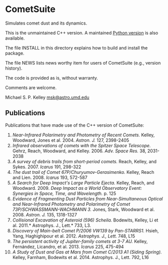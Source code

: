 # CometSuite

Simulates comet dust and its dynamics.

This is the unmaintained C++ version.  A maintained [Python version](https://github.com/mkelley/pycometsuite) is also available.

The file INSTALL in this directory explains how to build and install the package.

The file NEWS lists news worthy item for users of CometSuite (e.g., version history).

The code is provided as is, without warranty.

Comments are welcome.

Michael S. P. Kelley <msk@astro.umd.edu>

## Publications

Publications that have made use of the C++ version of CometSuite:

1. *Near-Infrared Polarimetry and Photometry of Recent Comets.* Kelley, Woodward, Jones et al. 2004. *Astron. J.* 127, 2398-2405
2. *Infrared observations of comets with the Spitzer Space Telescope.* Gehrz, Reach, Woodward, and Kelley. 2006. *Adv. Space Res.* 38, 2031-2038
3. *A survey of debris trails from short-period comets.* Reach, Kelley, and Sykes. 2007. *Icarus* 191, 298-322
4. *The dust trail of Comet 67P/Churyumov-Gerasimenko.* Kelley, Reach and Lien. 2008. *Icarus* 193, 572-587
5. *A Search for Deep Impact's Large Particle Ejecta.* Kelley, Reach, and Woodward. 2009. *Deep Impact as a World Observatory Event: Synergies in Space, Time, and Wavelength.* p. 125
6. *Evidence of Fragmenting Dust Particles from Near-Simultaneous Optical and Near-Infrared Photometry and Polarimetry of Comet 73P/SCHWASSMANN-WACHMANN 3.* Jones, Stark, Woodward et al. 2008. *Astron. J.* 135, 1318-1327
7. *Collisional Excavation of Asteroid (596) Scheila.* Bodewits, Kelley, Li et al. 2011.* Astrophys. J., Lett.* 733, L3.
8. *Discovery of Main-belt Comet P/2006 VW139 by Pan-STARRS1.* Hsieh, Yang, Haghighipour et al. 2012. *Astrophys. J., Lett.* 748, L15
9. *The persistent activity of Jupiter-family comets at 3-7 AU.* Kelley, Fernández, Licandro, et al. 2013. *Icarus* 225, 475-494
10. *A Study of Dust and Gas at Mars from Comet C/2013 A1 (Siding Spring).* Kelley, Farnham, Bodewits et al. 2014. Astrophys. J., Lett. 792, L16